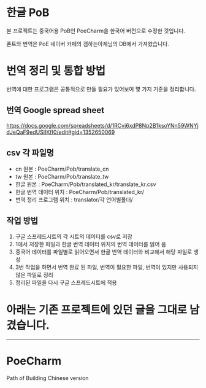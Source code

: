 # 한글 PoB

본 프로젝트는 중국어용 PoB인 PoeCharm을 한국어 버전으로 수정한 것입니다.

폰트와 번역은 PoE 네이버 카페의 겜하는아제님의 DB에서 가져왔습니다.

# 번역 정리 및 통합 방법

번역에 대한 프로그램은 공통적으로 만들 필요가 있어보여 몇 가지 기준을 정리합니다.

## 번역 Google spread sheet

https://docs.google.com/spreadsheets/d/1RCvj6xdP8Np2B1ksoYNn59WNYjdJeQaF9edUSIIKfI0/edit#gid=1352650069

## csv 각 파일명

- cn 원본 : PoeCharm/Pob/translate_cn
- tw 원본 : PoeCharm/Pob/translate_tw
- 한글 원본 : PoeCharm/Pob/translated_kr/translate_kr.csv
- 한글 번역 데이터 위치 : PoeCharm/Pob/translated_kr/
- 번역 정리 프로그램 위치 : translator/각 언어별폴더/

## 작업 방법

1. 구글 스프레드시트의 각 시트의 데이터를 csv로 저장
2. 1에서 저장한 파일과 한글 번역 데이터 위치의 번역 데이터를 읽어 옴
3. 중국어 데이터를 파일별로 읽어오면서 한글 번역 데이터와 비교해서 해당 파일로 생성
4. 3번 작업을 하면서 번역 완료 된 파일, 번역이 필요한 파일, 번역이 있지만 사용되지 않은 파일로 정리
5. 정리된 파일을 다시 구글 스프레드시트에 적용

# 아래는 기존 프로젝트에 있던 글을 그대로 남겼습니다.

---

# PoeCharm

Path of Building Chinese version
